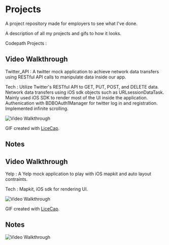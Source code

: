 # Projects
A project repository made for employers to see what I've done.

A description of all my projects and gifs to how it looks.

Codepath Projects :

## Video Walkthrough 
Twitter_API : A twitter mock application to achieve network data transfers using RESTful API calls to manipulate data inside our app.

Tech : Utilize Twitter's RESTful API to GET, PUT, POST, and DELETE data. Network data transfers using iOS sdk objects such as URLsessionDataTask. Mainly used iOS SDK to render most of the UI inside the application. Authenication with BDBOAuth1Manager for twitter log in and registration. Implemented infinite scrolling.

<img src='http://imgur.com/WqqwkbK.gif' title='Video Walkthrough' width='' alt='Video Walkthrough' />

GIF created with [LiceCap](http://www.cockos.com/licecap/).

## Notes

## Video Walkthrough 

Yelp : A Yelp mock application to play with iOS mapkit and auto layout contraints.

Tech : Mapkit, iOS sdk for rendering UI. 

<img src='http://imgur.com/xdDXNZ9.gif' title='Video Walkthrough' width='' alt='Video Walkthrough' />

GIF created with [LiceCap](http://www.cockos.com/licecap/).

## Notes


<img src='http://gph.is/2x2DcbG.gif' title='Video Walkthrough' width='' alt='Video Walkthrough' />
